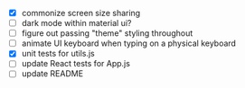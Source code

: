 * [x] commonize screen size sharing
* [ ] dark mode within material ui?
* [ ] figure out passing "theme" styling throughout
* [ ] animate UI keyboard when typing on a physical keyboard
* [x] unit tests for utils.js
* [ ] update React tests for App.js
* [ ] update README